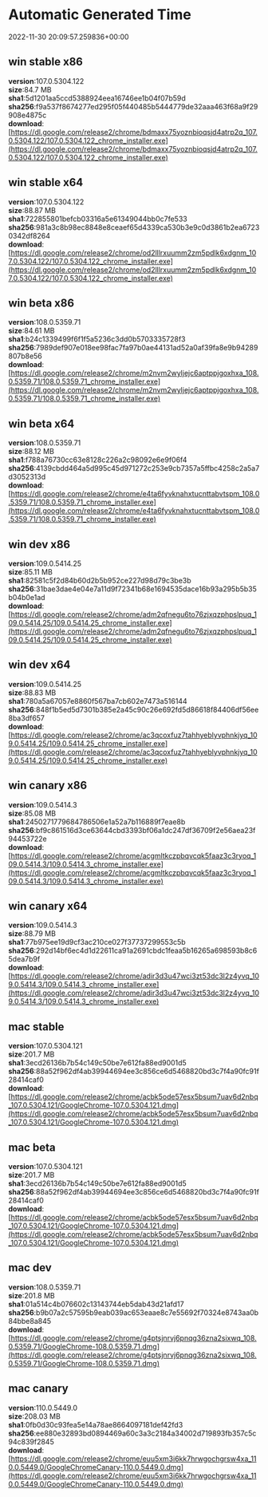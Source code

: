 # Automatic Generated Time
2022-11-30 20:09:57.259836+00:00

## win stable x86
**version**:107.0.5304.122  
**size**:84.7 MB  
**sha1**:5d1201aa5ccd5388924eea16746ee1b04f07b59d  
**sha256**:f9a537f8674277ed295f05f440485b5444779de32aaa463f68a9f29908e4875c  
**download**:[https://dl.google.com/release2/chrome/bdmaxx75yoznbioqsjd4atrp2q_107.0.5304.122/107.0.5304.122_chrome_installer.exe](https://dl.google.com/release2/chrome/bdmaxx75yoznbioqsjd4atrp2q_107.0.5304.122/107.0.5304.122_chrome_installer.exe)  

## win stable x64
**version**:107.0.5304.122  
**size**:88.87 MB  
**sha1**:722855801befcb03316a5e61349044bb0c7fe533  
**sha256**:981a3c8b98ec8848e8ceaef65d4339ca530b3e9c0d3861b2ea67230342df8264  
**download**:[https://dl.google.com/release2/chrome/od2lllrxuumm2zm5pdlk6xdgnm_107.0.5304.122/107.0.5304.122_chrome_installer.exe](https://dl.google.com/release2/chrome/od2lllrxuumm2zm5pdlk6xdgnm_107.0.5304.122/107.0.5304.122_chrome_installer.exe)  

## win beta x86
**version**:108.0.5359.71  
**size**:84.61 MB  
**sha1**:b24c1339499f6f1f5a5236c3dd0b5703335728f3  
**sha256**:7989def907e018ee98fac7fa97b0ae44131ad52a0af39fa8e9b94289807b8e56  
**download**:[https://dl.google.com/release2/chrome/m2nvm2wyljejc6aptppjgoxhxa_108.0.5359.71/108.0.5359.71_chrome_installer.exe](https://dl.google.com/release2/chrome/m2nvm2wyljejc6aptppjgoxhxa_108.0.5359.71/108.0.5359.71_chrome_installer.exe)  

## win beta x64
**version**:108.0.5359.71  
**size**:88.12 MB  
**sha1**:f788a76730cc63e8128c226a2c98092e6e9f06f4  
**sha256**:4139cbdd464a5d995c45d971272c253e9cb7357a5ffbc4258c2a5a7d3052313d  
**download**:[https://dl.google.com/release2/chrome/e4ta6fyvknahxtucnttabvtspm_108.0.5359.71/108.0.5359.71_chrome_installer.exe](https://dl.google.com/release2/chrome/e4ta6fyvknahxtucnttabvtspm_108.0.5359.71/108.0.5359.71_chrome_installer.exe)  

## win dev x86
**version**:109.0.5414.25  
**size**:85.11 MB  
**sha1**:82581c5f2d84b60d2b5b952ce227d98d79c3be3b  
**sha256**:31bae3dae4e04e7a11d9f72341b68e1694535dace16b93a295b5b35b04b0e1ad  
**download**:[https://dl.google.com/release2/chrome/adm2qfnegu6to76zjxqzphpslpuq_109.0.5414.25/109.0.5414.25_chrome_installer.exe](https://dl.google.com/release2/chrome/adm2qfnegu6to76zjxqzphpslpuq_109.0.5414.25/109.0.5414.25_chrome_installer.exe)  

## win dev x64
**version**:109.0.5414.25  
**size**:88.83 MB  
**sha1**:780a5a67057e8860f567ba7cb602e7473a516144  
**sha256**:848f1b5ed5d7301b385e2a45c90c26e692fd5d86618f84406df56ee8ba3df657  
**download**:[https://dl.google.com/release2/chrome/ac3qcoxfuz7tahhyeblyvphnkjyq_109.0.5414.25/109.0.5414.25_chrome_installer.exe](https://dl.google.com/release2/chrome/ac3qcoxfuz7tahhyeblyvphnkjyq_109.0.5414.25/109.0.5414.25_chrome_installer.exe)  

## win canary x86
**version**:109.0.5414.3  
**size**:85.08 MB  
**sha1**:2450271779684786506e1a52a7b116889f7eae8b  
**sha256**:bf9c861516d3ce63644cbd3393bf06a1dc247df36709f2e56aea23f94453722e  
**download**:[https://dl.google.com/release2/chrome/acgmltkczpbqvcqk5faaz3c3ryoq_109.0.5414.3/109.0.5414.3_chrome_installer.exe](https://dl.google.com/release2/chrome/acgmltkczpbqvcqk5faaz3c3ryoq_109.0.5414.3/109.0.5414.3_chrome_installer.exe)  

## win canary x64
**version**:109.0.5414.3  
**size**:88.79 MB  
**sha1**:77b975ee19d9cf3ac210ce027f37737299553c5b  
**sha256**:292d14bf6ec4d1d22611ca91a2691cbdc1feaa5b16265a698593b8c65dea7b9f  
**download**:[https://dl.google.com/release2/chrome/adir3d3u47wci3zt53dc3l2z4yvq_109.0.5414.3/109.0.5414.3_chrome_installer.exe](https://dl.google.com/release2/chrome/adir3d3u47wci3zt53dc3l2z4yvq_109.0.5414.3/109.0.5414.3_chrome_installer.exe)  

## mac stable
**version**:107.0.5304.121  
**size**:201.7 MB  
**sha1**:3ecd26136b7b54c149c50be7e612fa88ed9001d5  
**sha256**:88a52f962df4ab39944694ee3c856ce6d5468820bd3c7f4a90fc91f28414caf0  
**download**:[https://dl.google.com/release2/chrome/acbk5ode57esx5bsum7uav6d2nbq_107.0.5304.121/GoogleChrome-107.0.5304.121.dmg](https://dl.google.com/release2/chrome/acbk5ode57esx5bsum7uav6d2nbq_107.0.5304.121/GoogleChrome-107.0.5304.121.dmg)  

## mac beta
**version**:107.0.5304.121  
**size**:201.7 MB  
**sha1**:3ecd26136b7b54c149c50be7e612fa88ed9001d5  
**sha256**:88a52f962df4ab39944694ee3c856ce6d5468820bd3c7f4a90fc91f28414caf0  
**download**:[https://dl.google.com/release2/chrome/acbk5ode57esx5bsum7uav6d2nbq_107.0.5304.121/GoogleChrome-107.0.5304.121.dmg](https://dl.google.com/release2/chrome/acbk5ode57esx5bsum7uav6d2nbq_107.0.5304.121/GoogleChrome-107.0.5304.121.dmg)  

## mac dev
**version**:108.0.5359.71  
**size**:201.8 MB  
**sha1**:01a514c4b076602c13143744eb5dab43d21afd17  
**sha256**:b9b07a2c57595b9eab039ac653eaae8c7e55692f70324e8743aa0b84bbe8a845  
**download**:[https://dl.google.com/release2/chrome/g4ptsjnrvj6pnqg36zna2sixwq_108.0.5359.71/GoogleChrome-108.0.5359.71.dmg](https://dl.google.com/release2/chrome/g4ptsjnrvj6pnqg36zna2sixwq_108.0.5359.71/GoogleChrome-108.0.5359.71.dmg)  

## mac canary
**version**:110.0.5449.0  
**size**:208.03 MB  
**sha1**:0fb0d30c93fea5e14a78ae8664097181def42fd3  
**sha256**:ee880e32893bd0894469a60c3a3c2184a34002d719893fb357c5c94c839f2845  
**download**:[https://dl.google.com/release2/chrome/euu5xm3i6kk7hrwgochgrsw4xa_110.0.5449.0/GoogleChromeCanary-110.0.5449.0.dmg](https://dl.google.com/release2/chrome/euu5xm3i6kk7hrwgochgrsw4xa_110.0.5449.0/GoogleChromeCanary-110.0.5449.0.dmg)  

